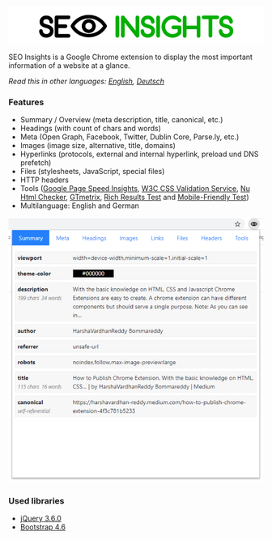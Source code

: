 ![](img/seo-insights-header.png)

SEO Insights is a Google Chrome extension to display the most important information of a website at a glance.

*Read this in other languages: [English](README.md), [Deutsch](README.de.md)*

### Features

* Summary / Overview (meta description, title, canonical, etc.)
* Headings (with count of chars and words)
* Meta (Open Graph, Facebook, Twitter, Dublin Core, Parse.ly, etc.)
* Images (image size, alternative, title, domains)
* Hyperlinks (protocols, external and internal hyperlink, preload und DNS prefetch)
* Files (stylesheets, JavaScript, special files)
* HTTP headers
* Tools ([Google Page Speed Insights](https://developers.google.com/speed/pagespeed/insights/), [W3C CSS Validation Service](https://jigsaw.w3.org/css-validator/), [Nu Html Checker](https://validator.w3.org/nu/), [GTmetrix](https://gtmetrix.com/), [Rich Results Test](https://search.google.com/test/rich-results) and [Mobile-Friendly Test](https://search.google.com/test/mobile-friendly))
* Multilanguage: English and German

![](img/seo-insights-summary.png)

### Used libraries

* [jQuery 3.6.0](https://jquery.com/)
* [Bootstrap 4.6](https://getbootstrap.com/docs/4.6/getting-started/introduction/)